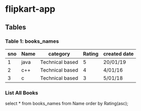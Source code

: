 # flipkart-app

## Tables

### Table 1: books_names
|sno| Name |category|Rating|created date|
|--|--|--|--|--|
|1|java|Technical based|5|20/01/19|
|2|c++|Technical based|4|4/01/16|
|3|c| Technical based|3|5/01/18|
### List All Books

select * from books_names
from Name
order by Rating(asc);
